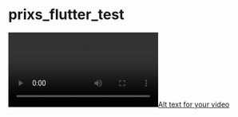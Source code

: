 # prixs_flutter_test

[![Alt text for your video](https://github.com/raultoto/prixs_flutter_test/blob/main/video/result.webm)]([http://www.youtube.com/watch?v=VIDEO-ID](https://github.com/raultoto/prixs_flutter_test/blob/main/video/result.webm))
